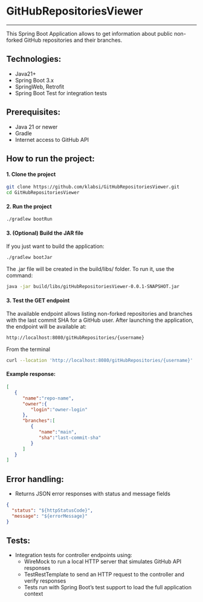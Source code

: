 # GitHubRepositoriesViewer
___
This Spring Boot Application allows to get information about public non-forked GitHub repositories and their branches.

## Technologies:
- Java21+
- Spring Boot 3.x
- SpringWeb, Retrofit
- Spring Boot Test for integration tests

## Prerequisites:
- Java 21 or newer
- Gradle
- Internet access to GitHub API

## How to run the project:

#### 1. Clone the project
```bash 
git clone https://github.com/klabsi/GitHubRepositoriesViewer.git
cd GitHubRepositoriesViewer
```

####  2. Run the project

```bash
./gradlew bootRun
```

#### 3. (Optional) Build the JAR file
If you just want to build the application:
```bash
./gradlew bootJar
```
The .jar file will be created in the build/libs/ folder. To run it, use the command:
```bash
java -jar build/libs/gitHubRepositoriesViewer-0.0.1-SNAPSHOT.jar
```

#### 3. Test the GET endpoint
The available endpoint allows listing non-forked repositories and branches with the last commit SHA for a GitHub user.
After launching the application, the endpoint will be available at:
```html
http://localhost:8080/gitHubRepositories/{username}
```
From the terminal
```bash
curl --location 'http://localhost:8080/gitHubRepositories/{username}'
```
#### Example response:
```json
[
   {
      "name":"repo-name",
      "owner":{
         "login":"owner-login"
      },
      "branches":[
         {
            "name":"main",
            "sha":"last-commit-sha"
         }
      ]
   }
]
```
## Error handling:
- Returns JSON error responses with status and message fields
```json
{
  "status": "${httpStatusCode}",
  "message": "${errorMessage}"
}
```

## Tests:
- Integration tests for controller endpoints using:
  - WireMock to run a local HTTP server that simulates GitHub API responses
  - TestRestTemplate to send an HTTP request to the controller and verify responses
  - Tests run with Spring Boot’s test support to load the full application context